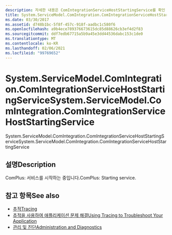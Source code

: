 ```yaml
---
description: 자세한 내용은 ComIntegrationServiceHostStartingService를 확인 하세요.
title: System.ServiceModel.ComIntegration.ComIntegrationServiceHostStartingService
ms.date: 03/30/2017
ms.assetid: d748b1bc-5f8f-457c-918f-aadbc1c580f6
ms.openlocfilehash: a9b4ece789376673615dc85d88626cb3ef4d2f83
ms.sourcegitcommit: ddf7edb67715a5b9a45e3dd44536dabc153c1de0
ms.translationtype: MT
ms.contentlocale: ko-KR
ms.lasthandoff: 02/06/2021
ms.locfileid: "99769652"
---
```

# <a name="systemservicemodelcomintegrationcomintegrationservicehoststartingservice"></a><span data-ttu-id="9bb80-103">System.ServiceModel.ComIntegration.ComIntegrationServiceHostStartingService</span><span class="sxs-lookup"><span data-stu-id="9bb80-103">System.ServiceModel.ComIntegration.ComIntegrationServiceHostStartingService</span></span>

<span data-ttu-id="9bb80-104">System.ServiceModel.ComIntegration.ComIntegrationServiceHostStartingService</span><span class="sxs-lookup"><span data-stu-id="9bb80-104">System.ServiceModel.ComIntegration.ComIntegrationServiceHostStartingService</span></span>  
  
## <a name="description"></a><span data-ttu-id="9bb80-105">설명</span><span class="sxs-lookup"><span data-stu-id="9bb80-105">Description</span></span>  

 <span data-ttu-id="9bb80-106">ComPlus: 서비스를 시작하는 중입니다.</span><span class="sxs-lookup"><span data-stu-id="9bb80-106">ComPlus: Starting service.</span></span>  
  
## <a name="see-also"></a><span data-ttu-id="9bb80-107">참고 항목</span><span class="sxs-lookup"><span data-stu-id="9bb80-107">See also</span></span>

- [<span data-ttu-id="9bb80-108">추적</span><span class="sxs-lookup"><span data-stu-id="9bb80-108">Tracing</span></span>](index.md)
- [<span data-ttu-id="9bb80-109">추적을 사용하여 애플리케이션 문제 해결</span><span class="sxs-lookup"><span data-stu-id="9bb80-109">Using Tracing to Troubleshoot Your Application</span></span>](using-tracing-to-troubleshoot-your-application.md)
- [<span data-ttu-id="9bb80-110">관리 및 진단</span><span class="sxs-lookup"><span data-stu-id="9bb80-110">Administration and Diagnostics</span></span>](../index.md)
